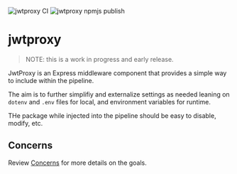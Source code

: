 
![jwtproxy CI](https://github.com/cicorias/jwtproxy/workflows/Node.js%20CI/badge.svg)
![jwtproxy npmjs publish](https://github.com/cicorias/jwtproxy/workflows/Node.js%20Package%20NPMJS%20registry/badge.svg)

# jwtproxy
> NOTE: this is a work in progress and early release.

JwtProxy is an Express middleware component that provides a simple way to include within the pipeline.

The aim is to further simplifiy and externalize settings as needed leaning on `dotenv` and `.env` files for local, and environment variables for runtime.

THe package while injected into the pipeline should be easy to disable, modify, etc.

## Concerns

Review [Concerns](CONCERNS.md) for more details on the goals.